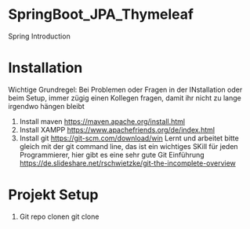 # SpringBoot_JPA_Thymeleaf
Spring Introduction

# Installation

Wichtige Grundregel: Bei Problemen oder Fragen in der INstallation oder beim Setup, immer zügig einen Kollegen fragen, damit ihr nicht zu lange irgendwo hängen bleibt 

1. Install maven   https://maven.apache.org/install.html
2. Install XAMPP   https://www.apachefriends.org/de/index.html
3. Install git     https://git-scm.com/download/win
            Lernt und arbeitet bitte gleich mit der git command line, das ist ein wichtiges SKill für jeden Programmierer, hier gibt es eine sehr gute Git Einführung https://de.slideshare.net/rschwietzke/git-the-incomplete-overview
            
# Projekt Setup 
1. Git repo clonen
    git clone 
